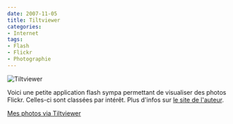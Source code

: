 ```yaml
---
date: 2007-11-05
title: Tiltviewer
categories:
- Internet
tags:
- Flash
- Flickr
- Photographie
---
```

<img src="https://dlgjp9x71cipk.cloudfront.net/2007/11/tiltviewer.png" alt="Tiltviewer" />

Voici une petite application flash sympa permettant de visualiser des photos Flickr. Celles-ci sont classées par intérêt. Plus d'infos sur <a href="https://www.airtightinteractive.com/projects/tiltviewer/" title="Le site de Tiltviewer">le site de l'auteur</a>.

<a href="https://www.airtightinteractive.com/projects/tiltviewer/app/?user_id=49665969@N00" title="Mes photos via tiltviewer">Mes photos via Tiltviewer </a>
